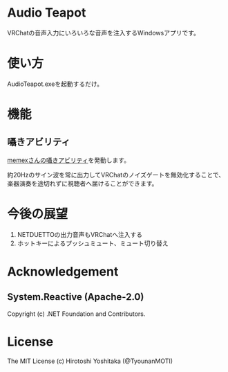 # Audio Teapot
VRChatの音声入力にいろいろな音声を注入するWindowsアプリです。

# 使い方
AudioTeapot.exeを起動するだけ。

# 機能
## 囁きアビリティ
[memexさんの囁きアビリティ](https://memex.booth.pm/items/1177208)を発動します。

約20Hzのサイン波を常に出力してVRChatのノイズゲートを無効化することで、楽器演奏を途切れずに視聴者へ届けることができます。

# 今後の展望
1. NETDUETTOの出力音声もVRChatへ注入する
2. ホットキーによるプッシュミュート、ミュート切り替え

# Acknowledgement
## System.Reactive (Apache-2.0)
Copyright (c) .NET Foundation and Contributors.

# License
The MIT License (c) Hirotoshi Yoshitaka (@TyounanMOTI)
